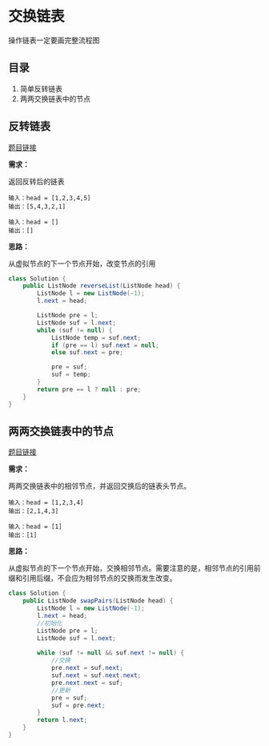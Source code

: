 # 交换链表

操作链表一定要画完整流程图

## 目录

1. 简单反转链表
2. 两两交换链表中的节点



## 反转链表

[题目链接](https://leetcode-cn.com/problems/reverse-linked-list/)

**需求：**

返回反转后的链表

```
输入：head = [1,2,3,4,5]
输出：[5,4,3,2,1]

输入：head = []
输出：[]
```



**思路：**

从虚拟节点的下一个节点开始，改变节点的引用

```java
class Solution {
    public ListNode reverseList(ListNode head) {
        ListNode l = new ListNode(-1);
        l.next = head;

        ListNode pre = l;
        ListNode suf = l.next;
        while (suf != null) {
            ListNode temp = suf.next;
            if (pre == l) suf.next = null;
            else suf.next = pre;

            pre = suf;
            suf = temp;
        }
        return pre == l ? null : pre;
    }
}
```



## 两两交换链表中的节点

[题目链接](https://leetcode-cn.com/problems/swap-nodes-in-pairs/)

**需求：**

两两交换链表中的相邻节点，并返回交换后的链表头节点。

```
输入：head = [1,2,3,4]
输出：[2,1,4,3]

输入：head = [1]
输出：[1]
```



**思路：**

从虚拟节点的下一个节点开始，交换相邻节点。需要注意的是，相邻节点的引用前缀和引用后缀，不会应为相邻节点的交换而发生改变。

```java
class Solution {
    public ListNode swapPairs(ListNode head) {
        ListNode l = new ListNode(-1);
        l.next = head;
        //初始化
        ListNode pre = l;
        ListNode suf = l.next;
        
        while (suf != null && suf.next != null) {
            //交换
            pre.next = suf.next;
            suf.next = suf.next.next;
            pre.next.next = suf;
            //更新
            pre = suf;
            suf = pre.next;
        }
        return l.next;
    }
}
```

